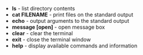 <ul>
    <li><strong>ls</strong> - list directory contents</li>
    <li><strong>cat FILENAME</strong> - print files on the standard output</li>
    <li><strong>echo</strong> - output arguments to the standard output</li>
    <li><strong>message [open]</strong> - open message box</li>
    <li><strong>clear</strong> - clear the terminal</li>
    <li><strong>exit</strong> - close the terminal window</li>
    <li><strong>help</strong> - display available commands and information</li>
</ul>